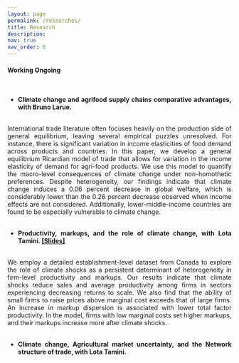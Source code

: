 ```yaml
---
layout: page
permalink: /researches/
title: Research
description: 
nav: true
nav_order: 6
---
```

<div style="text-align: justify; text-justify: inter-word;">
<h4>Working Ongoing</h4>
<br/>

* <b>Climate change and agrifood supply chains comparative advantages, with Bruno Larue.</b>
<br/>
International trade literature often focuses heavily on the production side of general equilibrium,
leaving several empirical puzzles unresolved. For instance, there is significant variation in income
elasticities of food demand across products and countries. In this paper, we develop a general
equilibrium Ricardian model of trade that allows for variation in the income elasticity of demand
for agri-food products. We use this model to quantify the macro-level consequences of climate
change under non-homothetic preferences. Despite heterogeneity, our findings indicate that climate change induces a 0.06 percent decrease in global welfare, which is considerably lower than
the 0.26 percent decrease observed when income effects are not considered. Additionally, lower-middle-income countries are found to be especially vulnerable to climate change.

<br/>
<br/>

* <b>Productivity, markups, and the role of climate change, with Lota Tamini. <a href="{{ 'assets/pdf/presmidet05122024.pdf' | relative_url }}" target="_blank">[Slides]</a>
</b>
<br/>
We employ a detailed establishment-level dataset from Canada to explore the role of climate shocks as a persistent determinant of heterogeneity in firm-level productivity and markups. Our results indicate that climate shocks reduce sales and average productivity among firms in sectors experiencing decreasing returns to scale. We also find that the ability of small firms to raise prices above marginal cost exceeds that of large firms. An increase in markup dispersion is associated with lower total factor productivity. In the model, firms with low marginal costs set higher markups, and their markups increase more after climate shocks.

<br/>
<br/>

* <b>Climate change, Agricultural market uncertainty, and the Network structure of trade, with Lota Tamini.</b>
</div>


